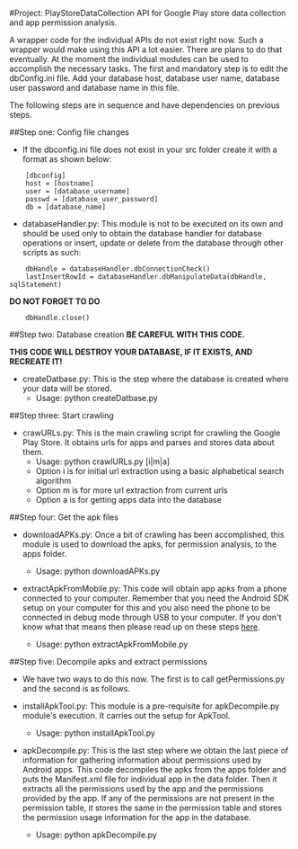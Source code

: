 #Project: PlayStoreDataCollection
API for Google Play store data collection and app permission analysis.

A wrapper code for the individual APIs do not exist right now. Such a wrapper would make using this API a lot easier. There are plans to do that eventually. At the moment the individual modules can be used to accomplish the necessary tasks. The first and mandatory step is to edit the dbConfig.ini file. Add your database host, database user name, database user password and database name in this file.

The following steps are in sequence and have dependencies on previous steps.

##Step one: Config file changes
* If the dbconfig.ini file does not exist in your src folder create it with a format as shown below:
```	
	[dbconfig]
	host = [hostname]
	user = [database_username]
	passwd = [database_user_password]
	db = [database_name]
```

* databaseHandler.py: This module is not to be executed on its own and should be used only to obtain the database handler for database operations or insert, update or delete from the database through other scripts as such:
```
	dbHandle = databaseHandler.dbConnectionCheck()
	lastInsertRowId = databaseHandler.dbManipulateData(dbHandle, sqlStatement)
``` 
**DO NOT FORGET TO DO**
```
	dbHandle.close()
```

##Step two: Database creation
**BE CAREFUL WITH THIS CODE.**

**THIS CODE WILL DESTROY YOUR DATABASE, IF IT EXISTS, AND RECREATE IT!**
* createDatbase.py: This is the step where the database is created where your data will be stored.
	+ Usage: python createDatbase.py

##Step three: Start crawling
* crawURLs.py: This is the main crawling script for crawling the Google Play Store. It obtains urls for apps and parses and stores data about them. 
	+ Usage: python crawlURLs.py [i|m|a]
	+ Option i is for initial url extraction using a basic alphabetical search algorithm 
	+ Option m is for more url extraction from current urls 
	+ Option a is for getting apps data into the database

##Step four: Get the apk files
* downloadAPKs.py: Once a bit of crawling has been accomplished, this module is used to download the apks, for permission analysis, to the apps folder.
	+ Usage: python downloadAPKs.py

* extractApkFromMobile.py: This code will obtain app apks from a phone connected to your computer. Remember that you need the Android SDK setup on your computer for this and you also need the phone to be connected in debug mode through USB to your computer. If you don't know what that means then please read up on these steps [here](http://www.androidauthority.com/about-android-debug-bridge-adb-21510/).
	+ Usage: python extractApkFromMobile.py

##Step five: Decompile apks and extract permissions
* We have two ways to do this now. The first is to call getPermissions.py and the second is as follows.
* installApkTool.py: This module is a pre-requisite for apkDecompile.py module's execution. It carries out the setup for ApkTool. 
	+ Usage: python installApkTool.py

* apkDecompile.py: This is the last step where we obtain the last piece of information for gathering information about permissions used by Android apps. This code decompiles the apks from the apps folder and puts the Manifest.xml file for individual app in the data folder. Then it extracts all the permissions used by the app and the permissions provided by the app. If any of the permissions are not present in the permission table, it stores the same in the permission table and stores the permission usage information for the app in the database.
	+ Usage: python apkDecompile.py